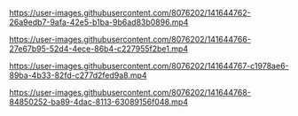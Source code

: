 https://user-images.githubusercontent.com/8076202/141644762-26a9edb7-9afa-42e5-b1ba-9b6ad83b0896.mp4

https://user-images.githubusercontent.com/8076202/141644766-27e67b95-52d4-4ece-86b4-c227955f2be1.mp4


https://user-images.githubusercontent.com/8076202/141644767-c1978ae6-89ba-4b33-82fd-c277d2fed9a8.mp4

https://user-images.githubusercontent.com/8076202/141644768-84850252-ba89-4dac-8113-63089156f048.mp4